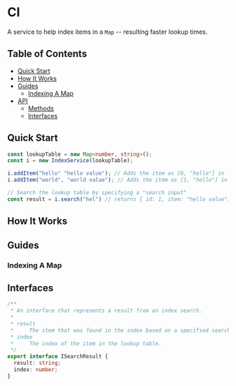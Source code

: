 # CI

A service to help index items in a `Map` -- resulting faster lookup times.

## Table of Contents

* [Quick Start](#quick-start)
* [How It Works](#how-it-works)
* [Guides](#guides)
    * [Indexing A Map](#indexing-a-map)
* [API](#api)
    * [Methods](#methods)
    * [Interfaces](#interfaces)

## Quick Start

```typescript
const lookupTable = new Map<number, string>();
const i = new IndexService(lookupTable);

i.addItem("hello" "hello value"); // Adds the item as [0, "hello"] in lookupTable; adds hello__is__0 to the index
i.addItem("world", "world value"); // Adds the item as [1, "hello"] in lookupTable; adds world__is__1 to the index

// Search the lookup table by specifying a "search input"
const result = i.search("hel") // returns { id: 1, item: "hello value", search_term: "hello", search_input: "hel" }
```

## How It Works

## Guides

### Indexing A Map

## Interfaces

```typescript
/**
 * An interface that represents a result from an index search.
 *
 * result
 *     The item that was found in the index based on a specified search term.
 * index
 *     The index of the item in the lookup table.
 */
export interface ISearchResult {
  result: string;
  index: number;
}
```
